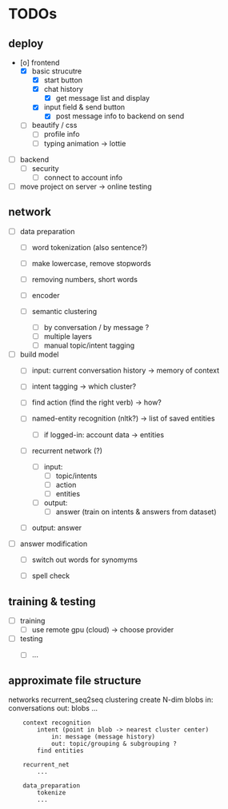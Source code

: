 
# TODOs


deploy
------

- [o] frontend 
    - [X] basic strucutre
        - [X] start button
        - [X] chat history
            - [X] get message list and display
        - [X] input field & send button
            - [X] post message info to backend on send
    - [ ] beautify / css
        - [ ] profile info
        - [ ] typing animation -> lottie

- [ ] backend
    - [ ] security
        - [ ] connect to account info

- [ ] move project on server -> online testing

network
-------

- [ ] data preparation
    - [ ] word tokenization (also sentence?)
    - [ ] make lowercase, remove stopwords
    - [ ] removing numbers, short words
    - [ ] encoder

    - [ ] semantic clustering
        - [ ] by conversation / by message ?
        - [ ] multiple layers
        - [ ] manual topic/intent tagging

- [ ] build model
    - [ ] input: current conversation history -> memory of context

    - [ ] intent tagging -> which cluster?
    - [ ] find action (find the right verb) -> how?
    - [ ] named-entity recognition (nltk?) -> list of saved entities
        - [ ] if logged-in: account data -> entities

    - [ ] recurrent network (?)
        - [ ] input: 
            - [ ] topic/intents
            - [ ] action 
            - [ ] entities 
        - [ ] output: 
            - [ ] answer (train on intents & answers from dataset)

    - [ ] output: answer

- [ ] answer modification
    - [ ] switch out words for synomyms
    - [ ] spell check


training & testing
------------------

- [ ] training
    - [ ] use remote gpu (cloud) -> choose provider

- [ ] testing
    - [ ] ...


approximate file structure
--------------------------

networks
    recurrent_seq2seq
        clustering
            create N-dim blobs
                in: conversations
                out: blobs 
            ...
        
        context recognition
            intent (point in blob -> nearest cluster center)
                in: message (message history)
                out: topic/grouping & subgrouping ?
            find entities
        
        recurrent_net
            ...
        
        data_preparation
            tokenize
            ...
        
